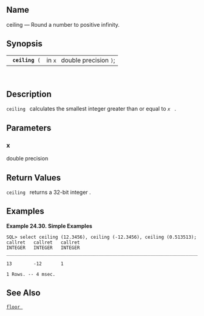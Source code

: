 <div>

<div>

</div>

<div>

## Name

ceiling — Round a number to positive infinity.

</div>

<div>

## Synopsis

<div>

|                      |                               |
|----------------------|-------------------------------|
| ` `**`ceiling`**` (` | in `x ` double precision `)`; |

<div>

 

</div>

</div>

</div>

<div>

## Description

`ceiling ` calculates the smallest integer greater than or equal to
*`x `* .

</div>

<div>

## Parameters

<div>

### x

<span class="type">double precision </span>

</div>

</div>

<div>

## Return Values

`ceiling ` returns a 32-bit <span class="type">integer </span> .

</div>

<div>

## Examples

<div>

**Example 24.30. Simple Examples**

<div>

``` screen
SQL> select ceiling (12.3456), ceiling (-12.3456), ceiling (0.513513);
callret   callret   callret
INTEGER   INTEGER   INTEGER
_______________________________________________________________________________

13        -12       1

1 Rows. -- 4 msec.
```

</div>

</div>

  

</div>

<div>

## See Also

<a href="fn_floor.html" class="link" title="floor"><code
class="function">floor </code></a>

</div>

</div>
